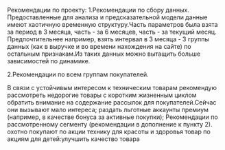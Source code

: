 Рекомендации по проекту:
1.Рекомендации по сбору данных. Предоставленные для анализа и предсказательной модели данные имеют хаотичную временную структуру.Часть параметров была взята за период в 3 месяца, часть - за 6 месяцев, часть - за текущий месяц. Предпочтительнее например, взять интервал в 3 месяца - 3 группы данных (как в выручке и во времени нахождения на сайте) по остальным признакам.Из таких данных можно вытащить больше зависимостей по динамике.

2.Рекомендации по всем группам покупателей.

В связи с устойчивым интересом к техническим товарам рекомендую рассмотреть недорогие товары с коротким жизненным циклом
обратить внимание на содержание рассылок для покупателей.Сейчас они вызывают мало интереса;
раздать льготные аккаунты премиум (например, в качестве бонуса за активные покупки);
Рекомендации по рассмотренному сегменту (рекомендации в дополнение к пункту 2).
охотно покупают по акции технику для красоты и здоровья
товар по акциям для детей:улучшить качество товара
